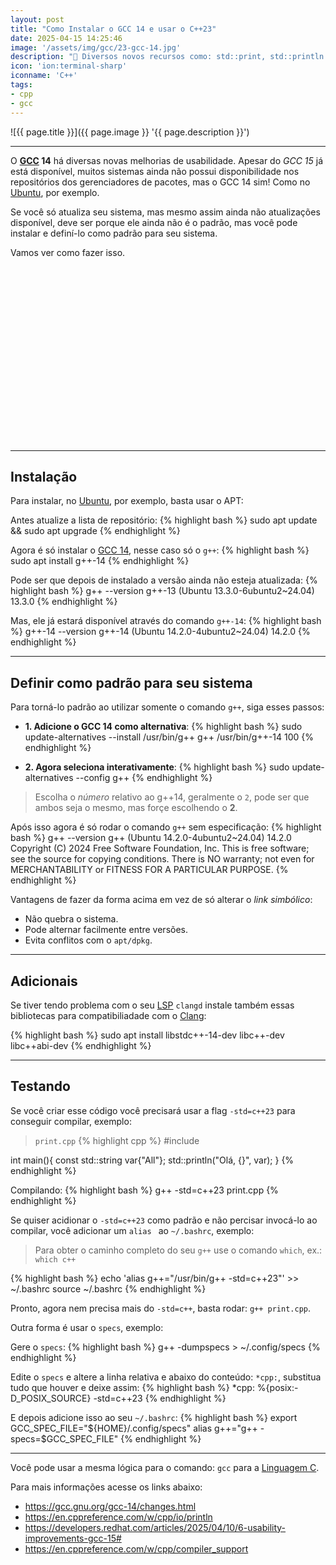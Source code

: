 ```yaml
---
layout: post
title: "Como Instalar o GCC 14 e usar o C++23"
date: 2025-04-15 14:25:46
image: '/assets/img/gcc/23-gcc-14.jpg'
description: "🚀 Diversos novos recursos como: std::print, std::println e entre outros."
icon: 'ion:terminal-sharp'
iconname: 'C++'
tags:
- cpp
- gcc
---
```


![{{ page.title }}]({{ page.image }} '{{ page.description }}')

---

O **[GCC](https://terminalroot.com.br/tags#gcc) 14** há diversas novas melhorias de usabilidade. Apesar do *GCC 15* já está disponível, muitos sistemas ainda não possui disponibilidade nos repositórios dos gerenciadores de pacotes, mas o GCC 14 sim! Como no [Ubuntu](https://terminalroot.com.br/tags#ubuntu), por exemplo.

Se você só atualiza seu sistema, mas mesmo assim ainda não atualizações disponível, deve ser porque ele ainda não é o padrão, mas você pode instalar e definí-lo como padrão para seu sistema.

Vamos ver como fazer isso.


<!-- SQUARE - GAMES ROOT -->
<script async src="//pagead2.googlesyndication.com/pagead/js/adsbygoogle.js"></script>
<ins class="adsbygoogle"
style="display:inline-block;width:336px;height:280px"
data-ad-client="ca-pub-2838251107855362"
data-ad-slot="5351066970"></ins>
<script>
(adsbygoogle = window.adsbygoogle || []).push({});
</script>

---

## Instalação
Para instalar, no [Ubuntu](https://terminalroot.com.br/tags#ubuntu), por exemplo, basta usar o APT:

Antes atualize a lista de repositório:
{% highlight bash %}
sudo apt update && sudo apt upgrade
{% endhighlight %}

Agora é só instalar o [GCC 14](https://gcc.gnu.org/gcc-14/changes.html), nesse caso só o `g++`:
{% highlight bash %}
sudo apt install g++-14
{% endhighlight %}

Pode ser que depois de instalado a versão ainda não esteja atualizada:
{% highlight bash %}
g++ --version
g++-13 (Ubuntu 13.3.0-6ubuntu2~24.04) 13.3.0
{% endhighlight %}

Mas, ele já estará disponível através do comando `g++-14`:
{% highlight bash %}
g++-14 --version
g++-14 (Ubuntu 14.2.0-4ubuntu2~24.04) 14.2.0
{% endhighlight %}

---

## Definir como padrão para seu sistema
Para torná-lo padrão ao utilizar somente o comando `g++`, siga esses passos:

+ **1. Adicione o GCC 14 como alternativa**:
{% highlight bash %}
sudo update-alternatives --install /usr/bin/g++ g++ /usr/bin/g++-14 100
{% endhighlight %}

+ **2. Agora seleciona interativamente**:
{% highlight bash %}
sudo update-alternatives --config g++
{% endhighlight %}
> Escolha o *número* relativo ao g++14, geralmente o `2`, pode ser que ambos seja o mesmo, mas forçe escolhendo o **2**.

Após isso agora é só rodar o comando `g++` sem especificação:
{% highlight bash %}
g++ --version
g++ (Ubuntu 14.2.0-4ubuntu2~24.04) 14.2.0
Copyright (C) 2024 Free Software Foundation, Inc.
This is free software; see the source for copying conditions.  There is NO
warranty; not even for MERCHANTABILITY or FITNESS FOR A PARTICULAR PURPOSE.
{% endhighlight %}

Vantagens de fazer da forma acima em vez de só alterar o *link simbólico*:
+ Não quebra o sistema.
+ Pode alternar facilmente entre versões.
+ Evita conflitos com o `apt/dpkg`.


<!-- RECTANGLE 2 - OnParagragraph -->
<script async src="//pagead2.googlesyndication.com/pagead/js/adsbygoogle.js"></script>
<ins class="adsbygoogle"
style="display:block; text-align:center;"
data-ad-layout="in-article"
data-ad-format="fluid"
data-ad-client="ca-pub-2838251107855362"
data-ad-slot="8549252987"></ins>
<script>
(adsbygoogle = window.adsbygoogle || []).push({});
</script>

---

## Adicionais
Se tiver tendo problema com o seu [LSP](https://terminalroot.com.br/2021/11/lsp-autocomplete-e-machine-learning-neovim-com-lua.html) `clangd` instale também essas bibliotecas para compatibiliadade com o [Clang](https://terminalroot.com.br/tags#clang):

{% highlight bash %}
sudo apt install libstdc++-14-dev libc++-dev libc++abi-dev 
{% endhighlight %}

---

## Testando
Se você criar esse código você precisará usar a flag `-std=c++23` para conseguir compilar, exemplo:

> `print.cpp`
{% highlight cpp %}
#include <print>

int main(){
  const std::string var{"All"};
  std::println("Olá, {}", var);
}
{% endhighlight %}

Compilando:
{% highlight bash %}
g++ -std=c++23 print.cpp
{% endhighlight %}

Se quiser acidionar o `-std=c++23` como padrão e não percisar invocá-lo ao compilar, você adicionar um `alias ` ao `~/.bashrc`, exemplo:
> Para obter o caminho completo do seu `g++` use o comando `which`, ex.: `which c++`

{% highlight bash %}
echo 'alias g++="/usr/bin/g++ -std=c++23"' >> ~/.bashrc
source ~/.bashrc
{% endhighlight %}

Pronto, agora nem precisa mais do `-std=c++`, basta rodar: `g++ print.cpp`.

Outra forma é usar o `specs`, exemplo:

Gere o `specs`:
{% highlight bash %}
g++ -dumpspecs > ~/.config/specs
{% endhighlight %}

Edite o `specs` e altere a linha relativa e abaixo do conteúdo: `*cpp:`, substitua tudo que houver e deixe assim:
{% highlight bash %}
*cpp:
%{posix:-D_POSIX_SOURCE} -std=c++23
{% endhighlight %}

E depois adicione isso ao seu `~/.bashrc`:
{% highlight bash %}
export GCC_SPEC_FILE="${HOME}/.config/specs"
alias g++="g++ -specs=$GCC_SPEC_FILE"
{% endhighlight %}

---

Você pode usar a mesma lógica para o comando: `gcc` para a [Linguagem C](https://terminalroot.com.br/tags#linguagemc).

Para mais informações acesse os links abaixo:
+ <https://gcc.gnu.org/gcc-14/changes.html>
+ <https://en.cppreference.com/w/cpp/io/println>
+ <https://developers.redhat.com/articles/2025/04/10/6-usability-improvements-gcc-15#>
+ <https://en.cppreference.com/w/cpp/compiler_support>


